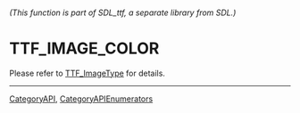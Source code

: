 ###### (This function is part of SDL_ttf, a separate library from SDL.)
# TTF_IMAGE_COLOR

Please refer to [TTF_ImageType](TTF_ImageType) for details.

----
[CategoryAPI](CategoryAPI), [CategoryAPIEnumerators](CategoryAPIEnumerators)


